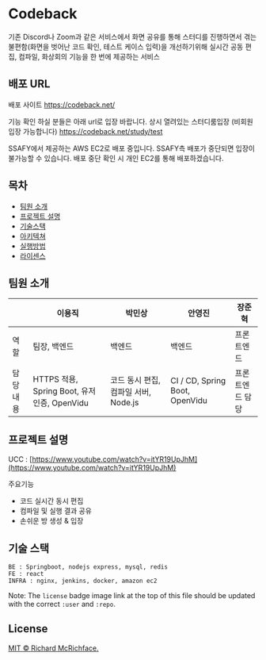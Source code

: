 # **Codeback**

기존 Discord나 Zoom과 같은 서비스에서 화면 공유를 통해 스터디를 진행하면서 겪는
불편함(화면을 벗어난 코드 확인, 테스트 케이스 입력)을 개선하기위해 실시간 공동 편집,
컴파일, 화상회의 기능을 한 번에 제공하는 서비스

## **배포 URL**

배포 사이트
https://codeback.net/

기능 확인 하실 분들은 아래 url로 입장 바랍니다.
상시 열려있는 스터디룸입장 (비회원 입장 가능합니다)
https://codeback.net/study/test

SSAFY에서 제공하는 AWS EC2로 배포 중입니다.
SSAFY측 배포가 중단되면 입장이 불가능할 수 있습니다.
배포 중단 확인 시 개인 EC2를 통해 배포하겠습니다.

## **목차**

- [팀원 소개](https://www.notion.so/readme-9d82e331abc641ae840f93f38f892da1)
- [프로젝트 설명](https://www.notion.so/readme-9d82e331abc641ae840f93f38f892da1)
- [기술스택](https://www.notion.so/readme-9d82e331abc641ae840f93f38f892da1)
- [아키텍쳐](https://www.notion.so/readme-9d82e331abc641ae840f93f38f892da1)
- [실행방법](https://www.notion.so/readme-9d82e331abc641ae840f93f38f892da1)
- [라이센스](https://www.notion.so/readme-9d82e331abc641ae840f93f38f892da1)

## **팀원 소개**

|  | 이용직 | 박민상 | 안영진 | 장준혁 |
| --- | --- | --- | --- | --- |
| 역할 | 팀장, 백엔드 | 백엔드 | 백엔드 | 프론트엔드 |
| 담당내용 | HTTPS 적용, Spring Boot, 유저 인증, OpenVidu | 코드 동시 편집, 컴파일 서버, Node.js | CI / CD, Spring Boot, OpenVidu | 프론트엔드 담당 |

## **프로젝트 설명**

UCC : [https://www.youtube.com/watch?v=itYR19UpJhM](https://www.youtube.com/watch?v=itYR19UpJhM)

주요기능

- 코드 실시간 동시 편집
- 컴파일 및 실행 결과 공유
- 손쉬운 방 생성 & 입장

## **기술 스택**

```
BE : Springboot, nodejs express, mysql, redis
FE : react
INFRA : nginx, jenkins, docker, amazon ec2
```


Note: The `license` badge image link at the top of this file should be updated with the correct `:user` and `:repo`.

## **License**

[MIT © Richard McRichface.](https://www.notion.so/LICENSE)
